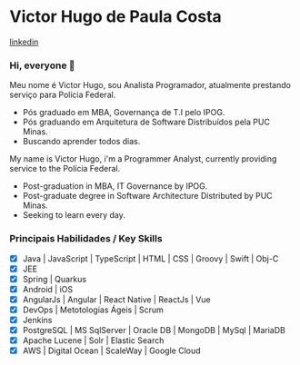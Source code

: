# Victor Hugo de Paula Costa 
[linkedin](https://cloud.githubusercontent.com/assets/17016297/18839848/0fc7e74e-83d2-11e6-8c6a-277fc9d6e067.png)

### Hi, everyone 👋

Meu nome é Victor Hugo, sou Analista Programador, atualmente prestando serviço para Polícia Federal.

- Pós graduado em MBA, Governança de T.I pelo IPOG.
- Pós graduando em Arquitetura de Software Distribuídos pela PUC Minas.
- Buscando aprender todos dias.

My name is Victor Hugo, i'm a Programmer Analyst, currently providing service to the Polícia Federal.

- Post-graduation in MBA, IT Governance by IPOG.
- Post-graduate degree in Software Architecture Distributed by PUC Minas.
- Seeking to learn every day.

### Principais Habilidades / Key Skills

- [x] Java | JavaScript | TypeScript | HTML | CSS | Groovy | Swift | Obj-C
- [x] JEE
- [x] Spring | Quarkus
- [x] Android | iOS
- [x] AngularJs | Angular | React Native | ReactJs | Vue
- [x] DevOps | Metotologias Ágeis | Scrum
- [x] Jenkins
- [x] PostgreSQL | MS SqlServer | Oracle DB | MongoDB | MySql | MariaDB
- [x] Apache Lucene | Solr | Elastic Search
- [x] AWS | Digital Ocean | ScaleWay | Google Cloud
